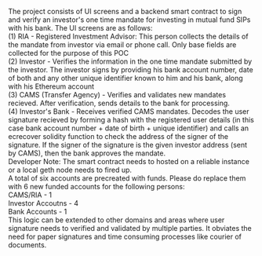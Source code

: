The project consists of UI screens and a backend smart contract to sign and verify an investor's one time mandate for investing in mutual fund SIPs with his bank.
The UI screens are as follows:<br>
(1) RIA - Registered Investment Advisor: This person collects the details of the mandate from investor via email or phone call. Only base fields are collected for the purpose of this POC<br>
(2) Investor - Verifies the information in the one time mandate submitted by the investor. The investor signs by providing his bank account number, date of both and any other unique identifier known to him and his bank, along with his Ethereum account<br>
(3) CAMS (Transfer Agency) - Verifies and validates new mandates recieved. After verification, sends details to the bank for processing.<br>
(4) Investor's Bank - Receives verified CAMS mandates. Decodes the user signature recieved by forming a hash with the registered user details (in this case bank account number + date of birth + unique identifier) and calls an ecrecover solidity function to check the address of the signer of the signature. If the signer of the signature is the given investor address (sent by CAMS), then the bank approves the mandate.<br>
Developer Note: The smart contract needs to hosted on a reliable instance or a local geth node needs to fired up.<br>
A total of six accounts are precreated with funds. Please do replace them with 6 new funded accounts for the following persons:<br>
CAMS/RIA - 1<br>
Investor Accoutns - 4<br>
Bank Accounts - 1<br>
This logic can be extended to other domains and areas where user signature needs to verified and validated by multiple parties. It obviates the need for paper signatures and time consuming processes like courier of documents.
